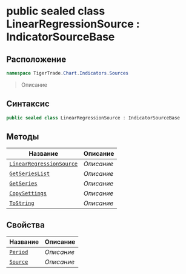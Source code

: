 
# public sealed class LinearRegressionSource : IndicatorSourceBase
## Расположение
```csharp
namespace TigerTrade.Chart.Indicators.Sources
```



> Описание

## Синтаксис
```csharp
public sealed class LinearRegressionSource : IndicatorSourceBase
```


## Методы
| Название | Описание |
| --- | --- |
| [`LinearRegressionSource`](./LinearRegressionSource.cs/Методы/LinearRegressionSource.md) | *Описание* |
| [`GetSeriesList`](./LinearRegressionSource.cs/Методы/GetSeriesList.md) | *Описание* |
| [`GetSeries`](./LinearRegressionSource.cs/Методы/GetSeries.md) | *Описание* |
| [`CopySettings`](./LinearRegressionSource.cs/Методы/CopySettings.md) | *Описание* |
| [`ToString`](./LinearRegressionSource.cs/Методы/ToString.md) | *Описание* |

## Свойства
| Название | Описание |
| --- | --- |
| [`Period`](./LinearRegressionSource.cs/Свойства/Period.md) | *Описание* |
| [`Source`](./LinearRegressionSource.cs/Свойства/Source.md) | *Описание* |



